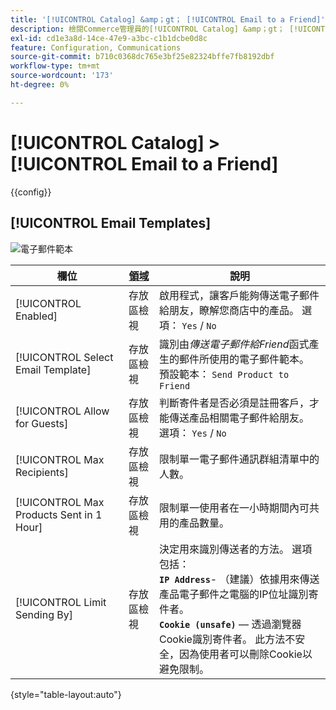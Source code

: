 ```yaml
---
title: '[!UICONTROL Catalog] &amp；gt； [!UICONTROL Email to a Friend]'
description: 檢閱Commerce管理員的[!UICONTROL Catalog] &amp；gt； [!UICONTROL Email to a Friend]頁面上的組態設定。
exl-id: cd1e3a8d-14ce-47e9-a3bc-c1b1dcbe0d8c
feature: Configuration, Communications
source-git-commit: b710c0368dc765e3bf25e82324bffe7fb8192dbf
workflow-type: tm+mt
source-wordcount: '173'
ht-degree: 0%

---
```


# [!UICONTROL Catalog] > [!UICONTROL Email to a Friend]

{{config}}

## [!UICONTROL Email Templates]

![電子郵件範本](./assets/email-to-a-friend-email-templates.png)<!-- zoom -->

<!-- [Email Templates](https://docs.magento.com/user-guide/marketing/email-template-configuration.html) -->

| 欄位 | [領域](../../getting-started/websites-stores-views.md#scope-settings) | 說明 |
|--- |--- |--- |
| [!UICONTROL Enabled] | 存放區檢視 | 啟用程式，讓客戶能夠傳送電子郵件給朋友，瞭解您商店中的產品。 選項： `Yes` / `No` |
| [!UICONTROL Select Email Template] | 存放區檢視 | 識別由&#x200B;_傳送電子郵件給Friend_&#x200B;函式產生的郵件所使用的電子郵件範本。 預設範本： `Send Product to Friend` |
| [!UICONTROL Allow for Guests] | 存放區檢視 | 判斷寄件者是否必須是註冊客戶，才能傳送產品相關電子郵件給朋友。 選項： `Yes` / `No` |
| [!UICONTROL Max Recipients] | 存放區檢視 | 限制單一電子郵件通訊群組清單中的人數。 |
| [!UICONTROL Max Products Sent in 1  Hour] | 存放區檢視 | 限制單一使用者在一小時期間內可共用的產品數量。 |
| [!UICONTROL Limit Sending By] | 存放區檢視 | 決定用來識別傳送者的方法。 選項包括： <br/>**`IP Address`**- （建議）依據用來傳送產品電子郵件之電腦的IP位址識別寄件者。<br/>**`Cookie (unsafe)`** — 透過瀏覽器Cookie識別寄件者。 此方法不安全，因為使用者可以刪除Cookie以避免限制。 |

{style="table-layout:auto"}
